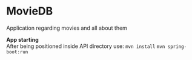 # MovieDB
Application regarding movies and all about them

**App starting**
<br>After being positioned inside API directory use:
  `mvn install`
  `mvn spring-boot:run`
